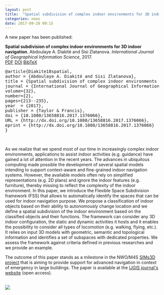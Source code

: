 ```yaml
---
layout: post
title:  "Spatial subdivision of complex indoor environments for 3D indoor navigation"
categories: news
date: 2017-09-28 09:15
---
```


A new paper has been published:

<div class="filteredelement"><strong> Spatial subdivision of complex indoor environments for 3D indoor navigation</strong>. Abdoulaye A. Diakité and Sisi Zlatanova. <em>International Journal of Geographical Information Science</em>, 2017. <br /> <a href="http://www.tandfonline.com/doi/full/10.1080/13658816.2017.1376066"><i class="fa fa-file-pdf-o"></i> PDF</a> <a href="http://dx.doi.org/10.1080/13658816.2017.1376066"><i class="fa fa-external-link"></i> DOI</a> <a href="#bibDiakite18" data-toggle="collapse"><i class="fa fa-caret-square-o-down"></i> BibTeX</a> <div id="bibDiakite18" class="collapse" tabindex="-1"><pre class="bibtex">@article{Diakite18spatial,
author = {Abdoulaye A. Diakité and Sisi Zlatanova},
title = {Spatial subdivision of complex indoor environments for 3D indoor navigation},
journal = {International Journal of Geographical Information Science},
volume={32},
number={2},
pages={213--235},
year  = {2017},
publisher = {Taylor & Francis},
doi = {10.1080/13658816.2017.1376066},
URL = {http://dx.doi.org/10.1080/13658816.2017.1376066},
eprint = {http://dx.doi.org/10.1080/13658816.2017.1376066}
}</pre></div></div>

<br/>

As we realize that we spend most of our time in increasingly complex indoor environments, applications to assist indoor activities (e.g. guidance) have gained a lot of attention in the recent years. The advances in ubiquitous computing made possible the development of several spatial models intending to support context-aware and fine-grained indoor navigation systems. However, the available models often rely on simplified representations (e.g. 2D plans) and ignore the indoor features (e.g. furniture), thereby missing to reflect the complexity of the indoor environment. In this paper, we introduce the Flexible Space Subdivision framework (FSS) that allows to automatically identify the spaces that can be used for indoor navigation purpose. We propose a classification of indoor objects based on their ability to autonomously change location and we define a spatial subdivision of the indoor environment based on the classified objects and their functions. The framework can consider any 3D indoor configuration, the static and dynamic activities it hosts and it enables the possibility to consider all types of locomotion (e.g. walking, flying, etc.). It relies on input 3D models with geometric, semantic and topological information and identifies a set of subspaces with dedicated properties. We assess the framework against criteria defined in previous researches and we provide an example. 
<br/>

The outcome of this paper stands as a milestone in the NWO/M4S <a href="http://www.sims3d.net">SIMs3D project</a> that is aiming to provide support for advanced navigation in context of emergency in large buildings. 
The paper is available at the <a href="http://dx.doi.org/10.1080/13658816.2017.1376066">IJGIS journal's website</a> (open access).

<br/>
<img src="{{ site.baseurl }}/img/2017/bim2ffs.png"/><br/>
